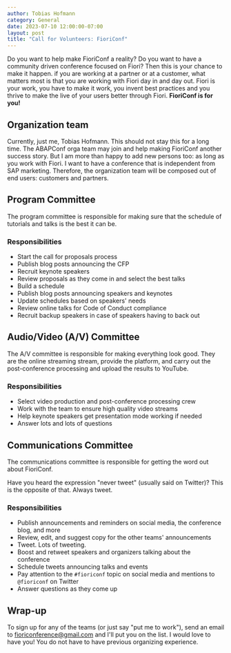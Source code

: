 ```yaml
---
author: Tobias Hofmann
category: General
date: 2023-07-10 12:00:00-07:00
layout: post
title: "Call for Volunteers: FioriConf"
---
```


Do you want to help make FioriConf a reality? Do you want to have a community driven conference focused on Fiori? Then this is your chance to make it happen. if you are working at a partner or at a customer, what matters most is that you are working with Fiori day in and day out. Fiori is your work, you have to make it work, you invent best practices and you thrive to make the live of your users better through Fiori. **FioriConf is for you!**


## Organization team

Currently, just me, Tobias Hofmann. This should not stay this for a long time. The ABAPConf orga team may join and help making FioriConf another success story. But I am more than happy to add new persons too: as long as you work with Fiori. I want to have a conference that is independent from SAP marketing. Therefore, the organization team will be composed out of end users: customers and partners.

## Program Committee

The program committee is responsible for making sure that the schedule of tutorials and talks is the best it can be.

### Responsibilities

- Start the call for proposals process
- Publish blog posts announcing the CFP
- Recruit keynote speakers
- Review proposals as they come in and select the best talks
- Build a schedule
- Publish blog posts announcing speakers and keynotes
- Update schedules based on speakers' needs
- Review online talks for Code of Conduct compliance
- Recruit backup speakers in case of speakers having to back out

## Audio/Video (A/V) Committee

The A/V committee is responsible for making everything look good. They are the online streaming stream, provide the platform, and carry out the post-conference processing and upload the results to YouTube.

### Responsibilities

- Select video production and post-conference processing crew
- Work with the team to ensure high quality video streams
- Help keynote speakers get presentation mode working if needed
- Answer lots and lots of questions

## Communications Committee

The communications committee is responsible for getting the word out about FioriConf.

Have you heard the expression "never tweet" (usually said on Twitter)? This is the opposite of that. Always tweet.

### Responsibilities

- Publish announcements and reminders on social media, the conference blog, and more
- Review, edit, and suggest copy for the other teams' announcements
- Tweet. Lots of tweeting.
- Boost and retweet speakers and organizers talking about the conference
- Schedule tweets announcing talks and events
- Pay attention to the `#fioriconf` topic on social media and mentions to `@fioriconf` on Twitter
- Answer questions as they come up

## Wrap-up

To sign up for any of the teams (or just say "put me to work"), send an email to fioriconference@gmail.com and I'll put you on the list. I would love to have you! You do not have to have previous organizing experience.
